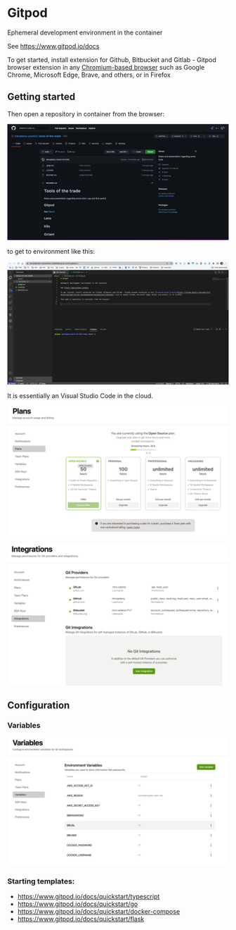 # Gitpod

Ephemeral development environment in the container

See https://www.gitpod.io/docs

To get started, install extension for Github, Bitbucket and Gitlab - Gitpod browser extension in any [Chromium-based browser](https://chrome.google.com/webstore/detail/gitpod-online-ide/dodmmooeoklaejobgleioelladacbeki) such as Google Chrome, Microsoft Edge, Brave, and others, or in Firefox

## Getting started

Then open a repository in container from the browser:

![](./img/git-repo.png)

to get to environment like this:

![](./img/gitpod-ui.png)

It is essentially an Visual Studio Code in the cloud.

![](./img/plans.png)

![](./img/integrations.png)
## Configuration

### Variables

![](./img/variables.png)

### Starting templates:

* https://www.gitpod.io/docs/quickstart/typescript
* https://www.gitpod.io/docs/quickstart/go
* https://www.gitpod.io/docs/quickstart/docker-compose
* https://www.gitpod.io/docs/quickstart/flask
